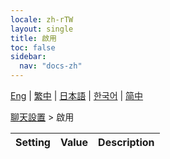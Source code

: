 ```yaml
---
locale: zh-rTW
layout: single
title: 啟用
toc: false
sidebar:
  nav: "docs-zh"
---
```

[Eng](/dancexr/menu/2025.4/chat/enabled) | [繁中](/tw/dancexr/menu/2025.4/chat/enabled) | [日本語](/jp/dancexr/menu/2025.4/chat/enabled) | [한국어](/kr/dancexr/menu/2025.4/chat/enabled) | [简中](/zh/dancexr/menu/2025.4/chat/enabled)

[聊天設置](../menu#聊天設置) > 啟用



| Setting | Value | Description |
| :--- | --- | :--- |
